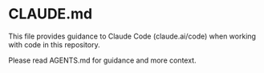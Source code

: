 # CLAUDE.md

This file provides guidance to Claude Code (claude.ai/code) when working with code in this repository.

Please read AGENTS.md for guidance and more context.
